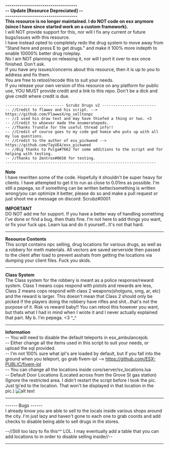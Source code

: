 **-----------------------------------**  
**-- Update [Resource Depreciated] --**  
**-----------------------------------**  
**This resource is no longer maintained. I do NOT code on esx anymore (since I have since started work on a custom framework).**  
I will NOT provide support for this, nor will I fix any current or future bugs/issues with this resource.  
I have instead opted to completely redo the drug system to move away from "Stand here and press E to get drugs." and make it 100% more indepth to enable 10000% better drug roleplay.  
No I am NOT planning on releasing it, nor will I port it over to esx once finished. Don't ask.  
If you have any issues/concerns about this resource, then it is up to you to address and fix them.  
You are free to retool/recode this to suit your needs.  
If you release your own version of this resource on any platform for public use, YOU MUST provide credit and a link to this repo. Don't be a dick and give credit where credit is due.   


```
-------------------------- Scrubz Drugs v2 ------------------------
-- //Credit to flawws and his script. --> https://github.com/FlawwsX/np_selltonpc
-- //I used his draw text and may have thiefed a thing or two. <3
-- //Credit to whoever made the enumeratepeds.
-- //Thanks Trundle for the useful thread info!!
-- //Credit of course goes to my code god homie who puts up with all my lua questions.
-- //Credit to the author of esx_pickweed --> https://github.com/TayUE4/esx_pickweed
-- //Big thanks to Pulga#7662 for some additions to the script and for helping with testing. 
-- //Thanks to Zentrox#0650 for testing.
-------------------------------------------------------------------
```

**Note**  
I have rewritten some of the code. Hopefully it shouldn't be super heavy for clients. I have attempted to get it to run as close to 0.01ms as possible. I'm still a pepega, so if something can be written better/something is written wrong/you can optimize it better, please do so and make a pull request or just shoot me a message on discord: Scrubz#0001

**IMPORTANT**  
DO NOT add me for support. If you have a better way of handling something I've done or find a bug, then thats fine. I'm not here to add things you want, or fix your fuck ups. Learn lua and do it yourself...It's not that hard.

---------------------------------------------------  

**Resource Contents**  
This script contains npc selling, drug locations for various drugs, as well as a robbery for meth materials. All vectors are saved serverside then passed to the client after load to prevent asshats from getting the locations via dumping your client files. Fuck you skids. 

---------------------------------------------------  

**Class System**  
The Class system for the robbery is meant as a police response/reward system. Class 1 means cops respond with pistols and rewards are less, Class 2 means cops respond with class 2 weapons(shotguns, smg, ar, etc) and the reward is larger. This doesn't mean that Class 2 should only be picked if the players doing the robbery have rifles and shit...that's not the purpose of it. Risk vs reward baby!! You can retool this however you want, but thats what I had in mind when I wrote it and I never actually explained that part. My b. I'm pepega. <3 ^_^

---------------------------------------------------  

**Information**  
-- You will need to disable the default teleports in esx_ambulancejob.  
-- Either change all the items used in this script to suit your needs, or upload the sql provided.  
-- I'm not 100% sure what ipl's are loaded by default, but if you fall into the ground when you teleport, go grab fivem-ipl --> https://github.com/ESX-PUBLIC/fivem-ipl  
-- You can change all the locations inside core/server/sv_locations.lua  
-- Default Door Locations (Located across from the Grove St gas station)  
(Ignore the restricted area. I didn't restart the script before I took the pic. Just tp'ed to the location. That won't be displayed in that location in the pic.) 
![alt text](https://i.imgur.com/4hpLJLR.png "Default Drug Door Locations")

---------------------------------------------------  

------ Bugs ------  
I already know you are able to sell to the locals inside various shops around the city. I'm just lazy and haven't gone to each one to grab coords and add checks to disable being able to sell drugs in the stores.

--//Still too lazy to fix this^^ LOL. I may eventually add a table that you can add locations to in order to disable selling inside//--

---------------------------------------------------

